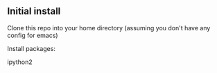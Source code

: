 Initial install
---------------

Clone this repo into your home directory (assuming you don't have any config for emacs)

Install packages:

ipython2
